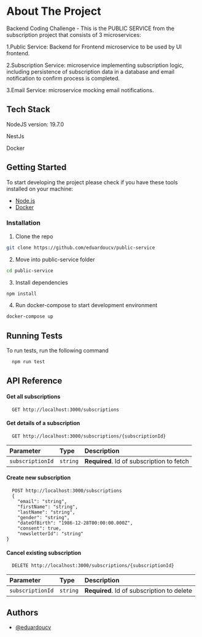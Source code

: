 # About The Project

Backend Coding Challenge - This is the PUBLIC SERVICE from the subscription project that consists of 3 microservices:

1.Public Service: Backend for Frontend microservice to be used by UI frontend.

2.Subscription Service: microservice implementing subscription logic, including persistence of
subscription data in a database and email notification to confirm process is completed.

3.Email Service: microservice mocking email notifications. 


## Tech Stack

NodeJS version: 19.7.0

NestJs

Docker


## Getting Started

To start developing the project please check if you have these tools installed on your machine:

* [Node.js](https://nodejs.org/en/download/)
* [Docker](https://www.docker.com/get-started)

### Installation

1. Clone the repo

```sh
git clone https://github.com/eduardoucv/public-service
```

2. Move into public-service folder

```sh
cd public-service
```


3. Install dependencies

```sh
npm install
```

4. Run docker-compose to start development environment

```sh
docker-compose up
```


## Running Tests

To run tests, run the following command

```bash
  npm run test
```


## API Reference

#### Get all subscriptions

```http
  GET http://localhost:3000/subscriptions
```


#### Get details of a subscription

```http
  GET http://localhost:3000/subscriptions/{subscriptionId}
```

| Parameter         | Type     | Description                                |
| :--------         | :------- | :--------------------------------          |
| `subscriptionId`  | `string` | **Required**. Id of subscription to fetch  |


#### Create new subscription

```http
  POST http://localhost:3000/subscriptions
  {
    "email": "string",
    "firstName": "string",
    "lastName": "string",
    "gender": "string",
    "dateOfBirth": "1986-12-28T00:00:00.000Z",
    "consent": true,
    "newsletterId": "string"
}
```


#### Cancel existing subscription

```http
  DELETE http://localhost:3000/subscriptions/{subscriptionId}
```

| Parameter         | Type     | Description                                 |
| :--------         | :------- | :--------------------------------           |
| `subscriptionId`  | `string` | **Required**. Id of subscription to delete  |



## Authors

- [@eduardoucv](https://www.github.com/eduardoucv)

